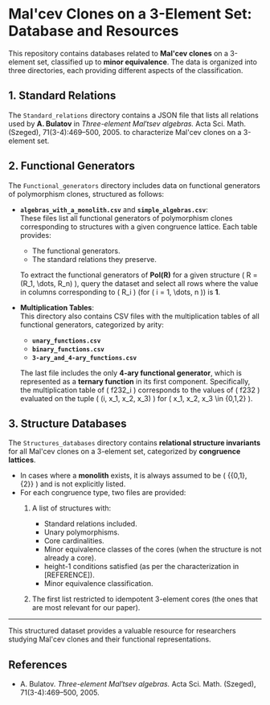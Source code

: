 # **Mal'cev Clones on a 3-Element Set: Database and Resources**  

This repository contains databases related to **Mal'cev clones** on a 3-element set, classified up to **minor equivalence**. The data is organized into three directories, each providing different aspects of the classification.  

## **1. Standard Relations**  
The `Standard_relations` directory contains a JSON file that lists all relations used by **A. Bulatov** in *Three-element Mal′tsev algebras.* Acta Sci. Math. (Szeged), 71(3-4):469–500, 2005. to characterize Mal'cev clones on a 3-element set.  

## **2. Functional Generators**  
The `Functional_generators` directory includes data on functional generators of polymorphism clones, structured as follows:  

- **`algebras_with_a_monolith.csv`** and **`simple_algebras.csv`**:  
  These files list all functional generators of polymorphism clones corresponding to structures with a given congruence lattice. Each table provides:  
  - The functional generators.  
  - The standard relations they preserve.  

  To extract the functional generators of **Pol(R)** for a given structure \( R = (R_1, \dots, R_n) \), query the dataset and select all rows where the value in columns corresponding to \( R_i \) (for \( i = 1, \dots, n \)) is **1**.  

- **Multiplication Tables**:  
  This directory also contains CSV files with the multiplication tables of all functional generators, categorized by arity:  
  - **`unary_functions.csv`**  
  - **`binary_functions.csv`**  
  - **`3-ary_and_4-ary_functions.csv`**  

  The last file includes the only **4-ary functional generator**, which is represented as a **ternary function** in its first component. Specifically, the multiplication table of \( f232_i \) corresponds to the values of \( f232 \) evaluated on the tuple \( (i, x_1, x_2, x_3) \) for \( x_1, x_2, x_3 \in \{0,1,2\} \).  

## **3. Structure Databases**  
The `Structures_databases` directory contains **relational structure invariants** for all Mal'cev clones on a 3-element set, categorized by **congruence lattices**.  

- In cases where a **monolith** exists, it is always assumed to be \( \{\{0,1\}, \{2\}\} \) and is not explicitly listed.  
- For each congruence type, two files are provided:  
  1. A list of structures with:  
     - Standard relations included.  
     - Unary polymorphisms.  
     - Core cardinalities.  
     - Minor equivalence classes of the cores (when the structure is not already a core).  
     - height-1 conditions satisfied (as per the characterization in [REFERENCE]).  
     - Minor equivalence classification.

   2. The first list restricted to idempotent 3-element cores (the ones that are most relevant for our paper).

---

This structured dataset provides a valuable resource for researchers studying Mal'cev clones and their functional representations.


## References  

- A. Bulatov. *Three-element Mal′tsev algebras.* Acta Sci. Math. (Szeged), 71(3-4):469–500, 2005.

